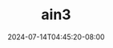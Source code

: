 --- 
title: "ain3"
description: "streaming bokep ain3 tiktok video full baru"
date: 2024-07-14T04:45:20-08:00
file_code: "fmew4kyqkfi3"
draft: false
cover: "wykgvem00xnng308.jpg"
tags: ["indo", "bokep-indo", "bokep-viral", "bokep-ig"]
length: 48
fld_id: "1483109"
foldername: "Ain"
categories: ["Ain"]
views: 38
---